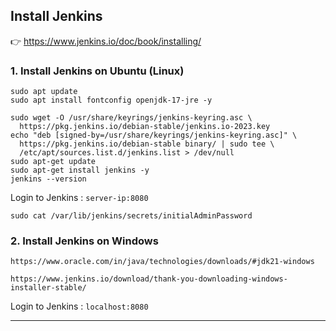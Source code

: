 ## Install Jenkins

👉 https://www.jenkins.io/doc/book/installing/


### 1. Install Jenkins on Ubuntu (Linux)


```
sudo apt update
sudo apt install fontconfig openjdk-17-jre -y
```


```
sudo wget -O /usr/share/keyrings/jenkins-keyring.asc \
  https://pkg.jenkins.io/debian-stable/jenkins.io-2023.key
echo "deb [signed-by=/usr/share/keyrings/jenkins-keyring.asc]" \
  https://pkg.jenkins.io/debian-stable binary/ | sudo tee \
  /etc/apt/sources.list.d/jenkins.list > /dev/null
sudo apt-get update
sudo apt-get install jenkins -y
jenkins --version

```

Login to Jenkins : `server-ip:8080`

  
```
sudo cat /var/lib/jenkins/secrets/initialAdminPassword
```
   


### 2. Install Jenkins on Windows


```
https://www.oracle.com/in/java/technologies/downloads/#jdk21-windows
```


```
https://www.jenkins.io/download/thank-you-downloading-windows-installer-stable/
```


Login to Jenkins :  `localhost:8080`


------------------------------------

